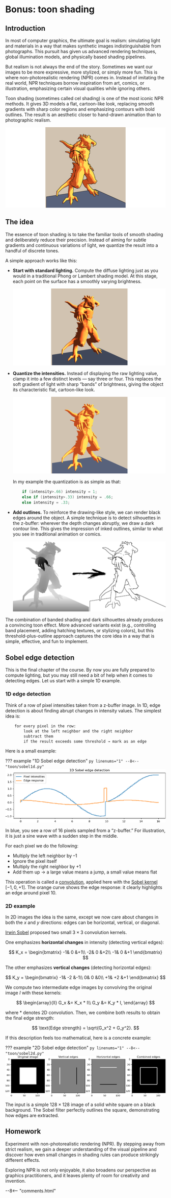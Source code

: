 # Bonus: toon shading

## Introduction

In most of computer graphics, the ultimate goal is realism: simulating light and materials in a way that makes synthetic images indistinguishable from photographs.
This pursuit has given us advanced rendering techniques, global illumination models, and physically based shading pipelines.

But realism is not always the end of the story.
Sometimes we want our images to be more expressive, more stylized, or simply more fun.
This is where non-photorealistic rendering (NPR) comes in.
Instead of imitating the real world, NPR techniques borrow inspiration from art, comics, or illustration, emphasizing certain visual qualities while ignoring others.

Toon shading (sometimes called cel shading) is one of the most iconic NPR methods.
It gives 3D models a flat, cartoon-like look, replacing smooth gradients with sharp color regions and emphasizing contours with bold outlines.
The result is an aesthetic closer to hand-drawn animation than to photographic realism.

[![](toon/toon.png)](toon/edges.png)


## The idea

The essence of toon shading is to take the familiar tools of smooth shading and deliberately reduce their precision. Instead of aiming for subtle gradients and continuous variations of light, we quantize the result into a handful of discrete tones.

A simple approach works like this:

- **Start with standard lighting.**
    Compute the diffuse lighting just as you would in a traditional Phong or Lambert shading model. At this stage, each point on the surface has a smoothly varying brightness.

    ![](toon/smooth.png)

- **Quantize the intensities.**
    Instead of displaying the raw lighting value, clamp it into a few distinct levels — say three or four. This replaces the soft gradient of light with sharp “bands” of brightness, giving the object its characteristic flat, cartoon-like look.

    ![](toon/quantization.png)

    In my example the quantization is as simple as that:

    ```cpp
        if (intensity>.66) intensity = 1;
        else if (intensity>.33) intensity = .66;
        else intensity = .33;
    ```

- **Add outlines.**
    To reinforce the drawing-like style, we can render black edges around the object.
    A simple technique is to detect silhouettes in the z-buffer: wherever the depth changes abruptly, we draw a dark contour line.
    This gives the impression of inked outlines, similar to what you see in traditional animation or comics.

    ![](toon/sobel.png)

The combination of banded shading and dark silhouettes already produces a convincing toon effect. More advanced variants exist (e.g., controlling band placement, adding hatching textures, or stylizing colors), but this threshold-plus-outline approach captures the core idea in a way that is simple, effective, and fun to implement.

##  Sobel edge detection

This is the final chapter of the course. By now you are fully prepared to compute lighting, but you may still need a bit of help when it comes to detecting edges.
Let us start with a simple 1D example.

### 1D edge detection

Think of a row of pixel intensities taken from a z-buffer image.
In 1D, edge detection is about finding abrupt changes in intensity values. The simplest idea is:


```
    for every pixel in the row:
        look at the left neighbor and the right neighbor
        subtract them
        if the result exceeds some threshold → mark as an edge
```

Here is a small example:

??? example "1D Sobel edge detection"
    ```py linenums="1"
        --8<-- "toon/sobel1d.py"
    ```
![](toon/sobel1d.png)

In blue, you see a row of 16 pixels sampled from a “z-buffer.” For illustration, it is just a sine wave with a sudden step in the middle.

For each pixel we do the following:

- Multiply the left neighbor by –1
- Ignore the pixel itself
- Multiply the right neighbor by +1
- Add them up → a large value means a jump, a small value means flat

This operation is called a [convolution](https://en.wikipedia.org/wiki/Convolution), applied here with the [Sobel kernel](https://en.wikipedia.org/wiki/Sobel_operator) $[-1, 0, +1]$.
The orange curve shows the edge response: it clearly highlights an edge around pixel 10.


### 2D example

In 2D images the idea is the same, except we now care about changes in both the $x$ and $y$ directions: edges can be horizontal, vertical, or diagonal.

[Irwin Sobel](https://en.wikipedia.org/wiki/Irwin_Sobel) proposed two small $3 \times 3$ convolution kernels.

One emphasizes **horizontal changes** in intensity (detecting vertical edges):

$$
K_x =
\begin{bmatrix}
-1& 0 &+1\\
-2& 0 &+2\\
-1& 0 &+1
\end{bmatrix}
$$

The other emphasizes **vertical changes** (detecting horizontal edges):

$$
K_y =
\begin{bmatrix}
-1& -2 &-1\\
0& 0 &0\\
+1& +2 &+1
\end{bmatrix}
$$

We compute two intermediate edge images by convolving the original image $I$ with these kernels:

$$
\begin{array}{ll}
G_x &= K_x * I\\
G_y &= K_y * I,
\end{array}
$$

where $*$ denotes 2D convolution.
Then, we combine both results to obtain the final edge strength:

$$
    \text{Edge strength} = \sqrt{G_x^2 + G_y^2}.
$$

If this description feels too mathematical, here is a concrete example:

??? example "2D Sobel edge detection"
    ```py linenums="1"
        --8<-- "toon/sobel2d.py"
    ```
![](toon/sobel2d.png)

The input is a simple $128 \times 128$ image of a solid white square on a black background. The Sobel filter perfectly outlines the square, demonstrating how edges are extracted.

## Homework

Experiment with non-photorealistic rendering (NPR).
By stepping away from strict realism, we gain a deeper understanding of the visual pipeline and discover how even small changes in shading rules can produce strikingly different effects.

Exploring NPR is not only enjoyable, it also broadens our perspective as graphics practitioners, and it leaves plenty of room for creativity and invention.

--8<-- "comments.html"

